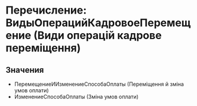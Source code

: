 ﻿# Перечисление: ВидыОперацийКадровоеПеремещение (Види операцій кадрове переміщення)

## Значения

- ПеремещениеИИзменениеСпособаОплаты (Переміщення й зміна умов оплати)
- ИзменениеСпособаОплаты (Зміна умов оплати)

